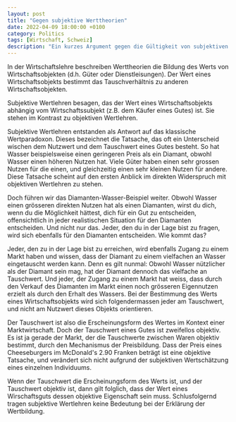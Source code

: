 ```yaml
---
layout: post
title: "Gegen subjektive Werttheorien"
date: 2022-04-09 18:00:00 +0100
category: Politics
tags: [Wirtschaft, Schweiz]
description: "Ein kurzes Argument gegen die Gültigkeit von subjektiven Wertlehren."
---
```


In der Wirtschaftslehre beschreiben Werttheorien die Bildung des Werts von Wirtschaftsobjekten (d.h. Güter oder Dienstleisungen). Der Wert eines Wirtschaftsobjekts bestimmt das Tauschverhältnis zu anderen Wirtschaftsobjekten.

Subjektive Wertlehren besagen, das der Wert eines Wirtschaftsobjekts abhängig vom Wirtschaftssubjekt (z.B. dem Käufer eines Gutes) ist. Sie stehen im Kontrast zu objektiven Wertlehren.

Subjektive Wertlehren entstanden als Antwort auf das klassische Wertparadoxon. Dieses bezeichnet die Tatsache, das oft ein Unterscheid wischen dem Nutzwert und dem Tauschwert eines Gutes besteht. So hat Wasser beispielsweise einen geringeren Preis als ein Diamant, obwohl Wasser einen höheren Nutzen hat. Viele Güter haben einen sehr grossen Nutzen für die einen, und gleichzeitig einen sehr kleinen Nutzen für andere. Diese Tatsache scheint auf den ersten Anblick im direkten Widerspruch mit objektiven Wertlehren zu stehen.

Doch führen wir das Diamanten-Wasser-Beispiel weiter. Obwohl Wasser einen grösseren direkten Nutzen hat als einen Diamanten, wirst du dich, wenn du die Möglichkeit hättest, dich für ein Gut zu entscheiden, offensichtlich in jeder realistischen Situation für den Diamanten entscheiden. Und nicht nur das. Jeder, den du in der Lage bist zu fragen, wird sich ebenfalls für den Diamanten entscheiden. Wie kommt das?

Jeder, den zu in der Lage bist zu erreichen, wird ebenfalls Zugang zu einem Markt haben und wissen, dass der Diamant zu einem vielfachen an Wasser eingetauscht werden kann. Denn es gilt nunmal: Obwohl Wasser nützlicher als der Diamant sein mag, hat der Diamant dennoch das vielfache an Tauschwert. Und jeder, der Zugang zu einem Markt hat weiss, dass durch den Verkauf des Diamanten im Markt einen noch grösseren Eigennutzen erzielt als durch den Erhalt des Wassers. Bei der Bestimmung des Werts eines Wirtschaftsobjekts wird sich folgendermassen jeder am Tauschwert, und nicht am Nutzwert dieses Objekts orientieren.

Der Tauschwert ist also die Erscheinungsform des Wertes im Kontext einer Marktwirtschaft. Doch der Tauschwert eines Gutes ist zweifellos objektiv. Es ist ja gerade der Markt, der die Tauschwerte zwischen Waren objektiv bestimmt, durch den Mechanismus der Preisbildung. Dass der Preis eines Cheeseburgers im McDonald's 2.90 Franken beträgt ist eine objektive Tatsache, und verändert sich nicht aufgrund der subjektiven Wertschätzung eines einzelnen Individuums.

Wenn der Tauschwert die Erscheinungsform des Werts ist, und der Tauschwert objektiv ist, dann gilt folglich, dass der Wert eines Wirschaftsguts dessen objektive Eigenschaft sein muss. Schlusfolgernd tragen subjektive Wertlehren keine Bedeutung bei der Erklärung der Wertbildung.